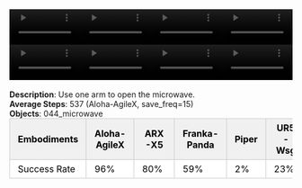 <!DOCTYPE html>
<html lang="en">
<body>
    <div style="display: flex;">
        <video src="./task_video_clean/open_microwave/aloha-agilex_head.mp4" controls loop muted autoplay style="width: 25%;"></video>
        <video src="./task_video_clean/open_microwave/franka-panda_head.mp4" controls loop muted autoplay style="width: 25%;"></video>
        <video src="./task_video_clean/open_microwave/ARX-X5_head.mp4" controls loop muted autoplay style="width: 25%;"></video>
        <video src="./task_video_clean/open_microwave/ur5-wsg_head.mp4" controls loop muted autoplay style="width: 25%;"></video>
    </div>
    <div style="display: flex;">
        <video src="./task_video_clean/open_microwave/aloha-agilex_world.mp4" controls loop muted autoplay style="width: 25%;"></video>
        <video src="./task_video_clean/open_microwave/franka-panda_world.mp4" controls loop muted autoplay style="width: 25%;"></video>
        <video src="./task_video_clean/open_microwave/ARX-X5_world.mp4" controls loop muted autoplay style="width: 25%;"></video>
        <video src="./task_video_clean/open_microwave/ur5-wsg_world.mp4" controls loop muted autoplay style="width: 25%;"></video>
    </div>
    <br><b>Description</b>: Use one arm to open the microwave.<br>
    <b>Average Steps</b>: 537 (Aloha-AgileX, save_freq=15)<br>
    <b>Objects</b>: 044_microwave<br>
    <table style="margin:0 auto;border-collapse:collapse;width:auto;min-width:180px;background-color:white;">
        <thead>
            <tr style="background:#f0f0f0;">
                <th style="border:1px solid #ccc;padding:6px 14px;color:black;">Embodiments</th>
                <th style="border:1px solid #ccc;padding:6px 14px;color:black;">Aloha-AgileX</th>
                <th style="border:1px solid #ccc;padding:6px 14px;color:black;">ARX-X5</th>
                <th style="border:1px solid #ccc;padding:6px 14px;color:black;">Franka-Panda</th>
                <th style="border:1px solid #ccc;padding:6px 14px;color:black;">Piper</th>
                <th style="border:1px solid #ccc;padding:6px 14px;color:black;">UR5-Wsg</th>
            </tr>
        </thead>
        <tbody>
            <tr style="background:white;">
                <td style="border:1px solid #ccc;padding:6px 14px;color:black;">Success Rate</td>
                <td style="border:1px solid #ccc;padding:6px 14px;color:black;">96%</td>
                <td style="border:1px solid #ccc;padding:6px 14px;color:black;">80%</td>
                <td style="border:1px solid #ccc;padding:6px 14px;color:black;">59%</td>
                <td style="border:1px solid #ccc;padding:6px 14px;color:black;">2%</td>
                <td style="border:1px solid #ccc;padding:6px 14px;color:black;">23%</td>
            </tr>
        </tbody>
    </table>
</body>
</html>

